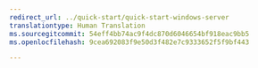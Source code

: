 ```yaml
---
redirect_url: ../quick-start/quick-start-windows-server
translationtype: Human Translation
ms.sourcegitcommit: 54eff4bb74ac9f4dc870d6046654bf918eac9bb5
ms.openlocfilehash: 9cea692083f9e50d3f482e7c9333652f5f9bf443

---
```



<!--HONumber=Jan17_HO3-->


